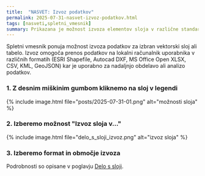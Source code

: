 ```yaml
---
title:  "NASVET: Izvoz podatkov"
permalink: 2025-07-31-nasvet-izvoz-podatkov.html
tags: [nasveti,spletni_vmesnik]
summary: Prikazana je možnost izvoza elementov sloja v različne standardne GIS formate.
---
```


Spletni vmesnik ponuja možnost izvoza podatkov za izbran vektorski sloj ali tabelo. Izvoz omogoča prenos podatkov na lokalni računalnik uporabnika v različnih formatih (ESRI Shapefile, Autocad DXF, MS Office Open XLSX, CSV, KML, GeoJSON) kar je uporabno za nadaljnjo obdelavo ali analizo podatkov.

### 1. Z desnim miškinim gumbom kliknemo na sloj v legendi 

{% include image.html file="posts/2025-07-31-01.png" alt="možnosti sloja" %}

### 2. Izberemo možnost "Izvoz sloja v..."

{% include image.html file="delo_s_sloji_izvoz.png" alt="izvoz sloja" %}

### 3. Izberemo format in območje izvoza

Podrobnosti so opisane v poglavju [Delo s sloji](sv_delo_s_sloji.html#4-izvoz-sloja).